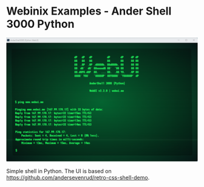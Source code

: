 
# Webinix Examples - Ander Shell 3000 Python

![ScreenShot](andershell3000_python.png)

Simple shell in Python. The UI is based on https://github.com/andersevenrud/retro-css-shell-demo.

